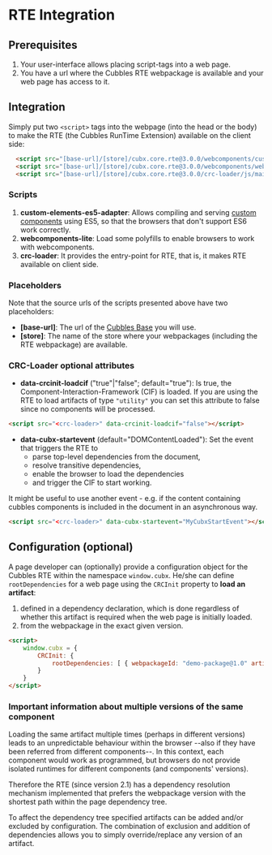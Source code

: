 # RTE Integration

## Prerequisites

1. Your user-interface allows placing script-tags into a web page.
2. You have a url where the Cubbles RTE webpackage is available and your web page has access to it.

## Integration

Simply put two `<script>` tags into the webpage (into the head or the body) to make the RTE (the Cubbles RunTime Extension) available on the client side:

```html
  <script src="[base-url]/[store]/cubx.core.rte@3.0.0/webcomponents/custom-elements-es5-adapter.js"></script>
  <script src="[base-url]/[store]/cubx.core.rte@3.0.0/webcomponents/webcomponents-lite.js"></script>
  <script src="[base-url]/[store]/cubx.core.rte@3.0.0/crc-loader/js/main.js"></script>
```

### Scripts

1. **custom-elements-es5-adapter**: Allows compiling and serving [custom components](https://developers.google.com/web/fundamentals/web-components/customelements) using ES5, so that the browsers that don't support ES6 work correctly.
2. **webcomponents-lite**: Load some polyfills to enable browsers to work with webcomponents.
3. **crc-loader**: It provides the entry-point for RTE, that is, it makes RTE available on client side.

### Placeholders

Note that the source urls of the scripts presented above have two placeholders:

- **\[base-url\]**: The url of the [Cubbles Base](../terms-and-concepts/base.md) you will use.
- **\[store\]**: The name of the store where your webpackages (including the RTE webpackage) are available.

### CRC-Loader optional attributes

- **data-crcinit-loadcif** ("true"|"false"; default="true"): Is true, the Component-Interaction-Framework (CIF) is loaded. If you are using the RTE to load artifacts of type `"utility"` you can set this attribute to false since no components will be processed.

```html
<script src="<crc-loader>" data-crcinit-loadcif="false"></script>
```

- **data-cubx-startevent** (default="DOMContentLoaded"): Set the event that triggers the RTE to
  - parse top-level dependencies from the document,
  - resolve transitive dependencies,
  - enable the browser to load the dependencies
  - and trigger the CIF to start working.

It might be useful to use another event - e.g. if the content containing cubbles components is included in the document in an asynchronous way.

```html
<script src="<crc-loader>" data-cubx-startevent="MyCubxStartEvent"></script>
```

## Configuration (optional)

A page developer can (optionally) provide a configuration object for the Cubbles RTE within the namespace `window.cubx`. He/she can define `rootDependencies` for a web page using the `CRCInit` property to **load an artifact**:

1. defined in a dependency declaration, which is done regardless of whether this artifact is required when the web page is initially loaded.
2. from the webpackage in the exact given version.

```html
<script>
    window.cubx = {
        CRCInit: {
            rootDependencies: [ { webpackageId: "demo-package@1.0" artifactId: "util1" } ]
        }
    }
</script>
```

### Important information about multiple versions of the same component

Loading the same artifact multiple times (perhaps in different versions) leads to an unpredictable behaviour within the browser --also if they have been referred from different components--. In this context, each component would work as programmed, but browsers do not provide isolated runtimes for different components (and components' versions).

Therefore the RTE (since version 2.1) has a dependency resolution mechanism implemented that prefers the webpackage version with the shortest path within the page dependency tree.

To affect the dependency tree specified artifacts can be added and/or excluded by configuration. The combination of exclusion and addition of dependencies allows you to simply override/replace any version of an artifact.